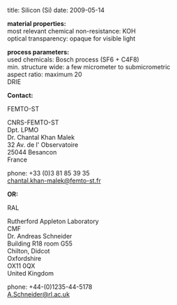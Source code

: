 title: Silicon (Si)
date: 2009-05-14  

__material properties:__  		
most relevant chemical non-resistance:	KOH  
optical transparency:	opaque for visible light
	
__process parameters:__  	
used chemicals:	Bosch process (SF6 + C4F8)  	
min. structure wide:	a few micrometer to submicrometric  
aspect ratio:	maximum  20   
DRIE
<!--break-->
__Contact:__

FEMTO-ST

CNRS-FEMTO-ST  
Dpt. LPMO  
Dr. Chantal Khan Malek  
32 Av. de l' Observatoire  
25044 Besancon  
France  

phone: +33 (0)3 81 85 39 35  
chantal.khan-malek@femto-st.fr  

__OR:__


RAL

Rutherford Appleton Laboratory  
CMF  
Dr. Andreas Schneider  
Building R18 room G55     
Chilton, Didcot    
Oxfordshire     
OX11 0QX     
United Kingdom   
 
phone: +44-(0)1235-44-5178  
A.Schneider@rl.ac.uk